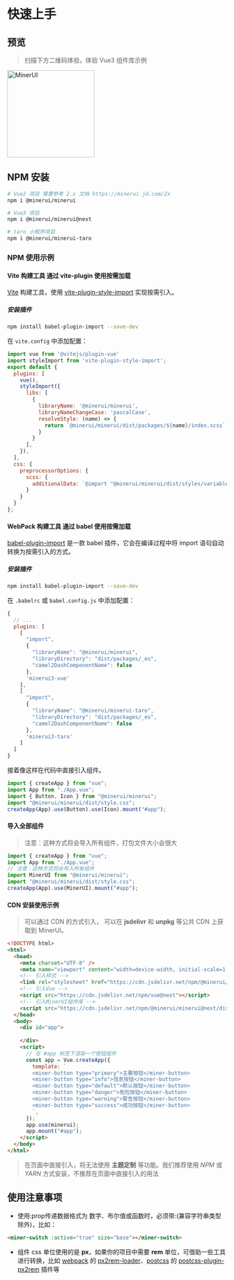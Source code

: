 # 快速上手

## 预览


> 扫描下方二维码体验，体验 Vue3 组件库示例

<img src="https://img12.360buyimg.com/imagetools/jfs/t1/162421/39/13392/9425/6052ea60E592310a9/264bdff23ef5fe95.png" width="200" alt="MinerUI">

## NPM 安装

```bash
# Vue2 项目 需要参考 2.x 文档 https://minerui.jd.com/2x
npm i @minerui/minerui

# Vue3 项目
npm i @minerui/minerui@next

# taro 小程序项目
npm i @minerui/minerui-taro
```

### NPM 使用示例


#### Vite 构建工具 通过 vite-plugin 使用按需加载

[Vite](https://vitejs.dev/) 构建工具，使用 [vite-plugin-style-import](https://github.com/anncwb/vite-plugin-style-import) 实现按需引入。

##### 安装插件
``` bash
npm install babel-plugin-import --save-dev
```
在 `vite.config` 中添加配置：
``` javascript
import vue from '@vitejs/plugin-vue'
import styleImport from 'vite-plugin-style-import';
export default {
  plugins: [
    vue(),
    styleImport({
      libs: [
        {
          libraryName: '@minerui/minerui',
          libraryNameChangeCase: 'pascalCase',
          resolveStyle: (name) => {
            return `@minerui/minerui/dist/packages/${name}/index.scss`
          }
        }
      ],
    }),
  ],
  css: {
    preprocessorOptions: {
      scss: {
        additionalData: `@import "@minerui/minerui/dist/styles/variables.scss";`
      }
    }
  }
};
```
#### WebPack 构建工具 通过 babel 使用按需加载

[babel-plugin-import](https://github.com/ant-design/babel-plugin-import) 是一款 babel 插件，它会在编译过程中将 import 语句自动转换为按需引入的方式。
##### 安装插件
``` bash
npm install babel-plugin-import --save-dev
```
在 `.babelrc` 或 `babel.config.js` 中添加配置：
``` javascript
{
  // ...
  plugins: [
    [
      "import",
      {
        "libraryName": "@minerui/minerui",
        "libraryDirectory": "dist/packages/_es",
        "camel2DashComponentName": false
      },
      'minerui3-vue'
    ],
    [
      "import",
      {
        "libraryName": "@minerui/minerui-taro",
        "libraryDirectory": "dist/packages/_es",
        "camel2DashComponentName": false
      },
      'minerui3-taro'
    ]
  ]
}
```
接着像这样在代码中直接引入组件。

```javascript
import { createApp } from "vue";
import App from "./App.vue";
import { Button, Icon } from "@minerui/minerui";
import "@minerui/minerui/dist/style.css";
createApp(App).use(Button).use(Icon).mount("#app");
```

#### 导入全部组件

> 注意：这种方式将会导入所有组件，打包文件大小会很大
```javascript
import { createApp } from "vue";
import App from "./App.vue";
// 注意：这种方式将会导入所有组件
import MinerUI from "@minerui/minerui";
import "@minerui/minerui/dist/style.css";
createApp(App).use(MinerUI).mount("#app");
```

#### CDN 安装使用示例

> 可以通过 CDN 的方式引入， 可以在 **jsdelivr** 和 **unpkg** 等公共 CDN 上获取到 MinerUI。

```html
<!DOCTYPE html>
<html>
  <head>
    <meta charset="UTF-8" />
    <meta name="viewport" content="width=device-width, initial-scale=1.0" />
    <!-- 引入样式 -->
    <link rel="stylesheet" href="https://cdn.jsdelivr.net/npm/@minerui/minerui@next/dist/style.css" />
    <!-- 引入Vue -->
    <script src="https://cdn.jsdelivr.net/npm/vue@next"></script>
    <!-- 引入MinerUI组件库 -->
    <script src="https://cdn.jsdelivr.net/npm/@minerui/minerui@next/dist/minerui.umd.js"></script>
  </head>
  <body>
    <div id="app">
        
    </div>
    <script>
      // 在 #app 标签下渲染一个按钮组件
      const app = Vue.createApp({
        template: `
        <miner-button type="primary">主要按钮</miner-button>
        <miner-button type="info">信息按钮</miner-button>
        <miner-button type="default">默认按钮</miner-button>
        <miner-button type="danger">危险按钮</miner-button>
        <miner-button type="warning">警告按钮</miner-button>
        <miner-button type="success">成功按钮</miner-button>
        `,
      });
      app.use(minerui);
      app.mount("#app");
    </script>
  </body>
</html>
```

> 在页面中直接引入，将无法使用 **主题定制** 等功能。我们推荐使用 *NPM* 或 *YARN* 方式安装，不推荐在页面中直接引入的用法


## 使用注意事项

- 使用:prop传递数据格式为 数字、布尔值或函数时，必须带:(兼容字符串类型除外)，比如：
```html
<miner-switch :active="true" size="base"></miner-switch>
```

- 组件 css 单位使用的是 **px**，如果你的项目中需要 **rem** 单位，可借助一些工具进行转换，比如 [webpack](https://www.webpackjs.com/) 的 [px2rem-loader](https://www.npmjs.com/package/px2rem-loader)、[postcss](https://github.com/postcss/postcss) 的 [postcss-plugin-px2rem](https://www.npmjs.com/package/postcss-plugin-px2rem) 插件等

